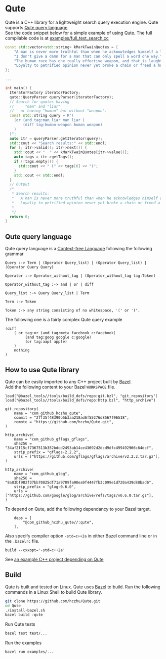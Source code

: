 # Qute

Qute is a C++ library for a lightweight search query execution engine. Qute supports [Qute query language](https://github.com/hczhu/Qute#qute-query-language). 
<br>See the code snippet below for a simple example of using Qute. The full compilable code is at [examples/full_text_search.cc](https://github.com/hczhu/Qute/blob/main/examples/full_text_search.cc)

```c++
const std::vector<std::string> kMarkTwainQuotes = {
    "A man is never more truthful than when he acknowledges himself a liar.",
    "I don't give a damn for a man that can only spell a word one way.",
    "The human race has one really effective weapon, and that is laughter.",
    "Loyalty to petrified opinion never yet broke a chain or freed a human soul.",
};

...

int main() {
  IteratorFactory iteratorFactory;
  qute::QueryParser queryParser(iteratorFactory);
  // Search for quotes having
  //     "man" and "liar"
  //   or having "human" but without "weapon".
  const std::string query = R"(
    (or (and tag:man_liar man liar )
        (diff tag:human-weapon human weapon)
    )
  )";
  auto itr = queryParser.getIterator(query);
  std::cout << "Search results:" << std::endl;
  for (; itr->valid(); itr->next()) {
    std::cout << "  " << kMarkTwainQuotes[itr->value()];
    auto tags = itr->getTags();
    if (!tags.empty()) {
      std::cout << " (" << tags[0] << ")";
    }
    std::cout << std::endl;
  }
  // Output
  /* 
   * Search results:
   *   A man is never more truthful than when he acknowledges himself a liar. (man_liar)
   *   Loyalty to petrified opinion never yet broke a chain or freed a human soul. (human-weapon)
   * 
   */
  return 0;
}

```

## Qute query language

Qute query language is a [Context-free Language](https://en.wikipedia.org/wiki/Context-free_language) following the following grammar 

```
Query :-> Term | (Operator Query_list) | (Operator Query_list) | (Operator Query Query)

Operator :-> Operator_without_tag | (Operator_without_tag tag:Token)

Operator_without_tag :-> and | or | diff

Query_list :-> Query Query_list | Term

Term :-> Token

Token :-> any string consisting of no whitespace, '(' or ')'.

```
The following one is a fairly complex Qute query example
```
(diff
    ( or tag:or (and tag:meta facebook c:facebook)
         (and tag:goog google c:google)
         (or tag:aapl apple)
    )
    nothing
)
```

## How to use Qute library

Qute can be easily imported to any C++ project built by [Bazel](https://bazel.build/).
<br> Add the following content to your Bazel `WORKSPACE` file.
```
load("@bazel_tools//tools/build_defs/repo:git.bzl", "git_repository")
load("@bazel_tools//tools/build_defs/repo:http.bzl", "http_archive")

git_repository(
    name = "com_github_hczhu_qute",
    commit = "27f35f48390b5b3aa218ad6f55276d8567f96518",
    remote = "https://github.com/hczhu/Qute.git",
)

http_archive(
    name = "com_github_gflags_gflags",
    sha256 = "34af2f15cf7367513b352bdcd2493ab14ce43692d2dcd9dfc499492966c64dcf",
    strip_prefix = "gflags-2.2.2",
    urls = ["https://github.com/gflags/gflags/archive/v2.2.2.tar.gz"],
)

http_archive(
    name = "com_github_glog",
    sha256 = "8a83bf982f37bb70825df71a9709fa90ea9f4447fb3c099e1d720a439d88bad6",
    strip_prefix = "glog-0.6.0",
    urls = ["https://github.com/google/glog/archive/refs/tags/v0.6.0.tar.gz"],
)
```
To depend on Qute, add the following dependancy to your Bazel target.
```
    deps = [
        "@com_github_hczhu_qute//:qute",
    ],
```
Also specify compiler option `-std=c++2a` in either Bazel command line or in the `.bazelrc` file.
```
build --cxxopt='-std=c++2a'
```
See [an example C++ project depending on Qute](https://github.com/hczhu/Qute-examples)

## Build

Qute is built and tested on Linux. Qute uses [Bazel](https://bazel.build/) to build.
Run the following commands in a Linux Shell to build Qute library.

```bash 
git clone https://github.com/hczhu/Qute.git
cd Qute
./install-bazel.sh
bazel build :qute
```

Run Qute tests
```bash 
bazel test test/...
```

Run the examples
```bash 
bazel run examples/...
```

